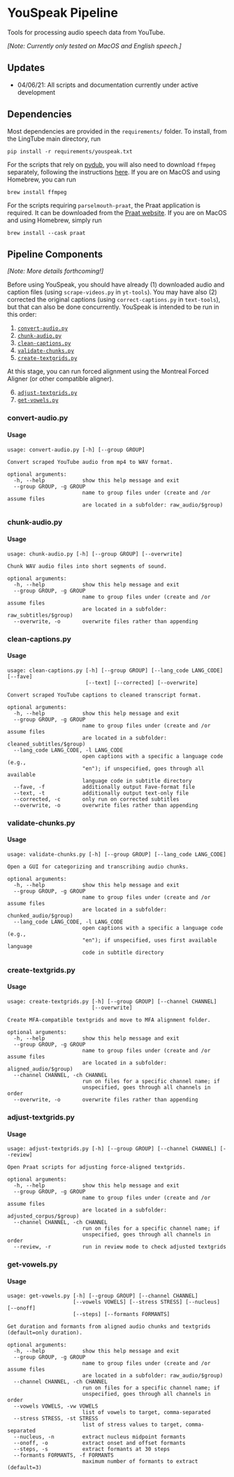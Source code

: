 # YouSpeak Pipeline

Tools for processing audio speech data from YouTube.

*[Note: Currently only tested on MacOS and English speech.]*

## Updates
* 04/06/21: All scripts and documentation currently under active development

## Dependencies

Most dependencies are provided in the `requirements/` folder. To install, from the LingTube main directory, run

`pip install -r requirements/youspeak.txt`

For the scripts that rely on [pydub](https://github.com/jiaaro/pydub), you will also need to download `ffmpeg` separately, following the instructions [here](https://github.com/jiaaro/pydub#getting-ffmpeg-set-up).  If you are on MacOS and using Homebrew, you can run

`brew install ffmpeg`

For the scripts requiring `parselmouth-praat`, the Praat application is required. It can be downloaded from the [Praat website](https://www.fon.hum.uva.nl/praat/).  If you are on MacOS and using Homebrew, simply run

`brew install --cask praat`

## Pipeline Components
*[Note: More details forthcoming!]*

Before using YouSpeak, you should have already (1) downloaded audio and caption files (using `scrape-videos.py` in `yt-tools`). You may have also (2) corrected the original captions (using `correct-captions.py` in `text-tools`), but that can also be done concurrently. YouSpeak is intended to be run in this order:

1. [`convert-audio.py`](#convert-audio.py)
2. [`chunk-audio.py`](#chunk-audio.py)
3. [`clean-captions.py`](#clean-captions.py)
4. [`validate-chunks.py`](#validate-chunks.py)
5. [`create-textgrids.py`](#create-textgrids.py)

At this stage, you can run forced alignment using the Montreal Forced Aligner (or other compatible aligner).

6. [`adjust-textgrids.py`](#adjust-textgrids.py)
7. [`get-vowels.py`](#get-vowels.py)

### convert-audio.py

#### Usage

```
usage: convert-audio.py [-h] [--group GROUP]

Convert scraped YouTube audio from mp4 to WAV format.

optional arguments:
  -h, --help            show this help message and exit
  --group GROUP, -g GROUP
                        name to group files under (create and /or assume files
                        are located in a subfolder: raw_audio/$group)
```

### chunk-audio.py

#### Usage
```
usage: chunk-audio.py [-h] [--group GROUP] [--overwrite]

Chunk WAV audio files into short segments of sound.

optional arguments:
  -h, --help            show this help message and exit
  --group GROUP, -g GROUP
                        name to group files under (create and /or assume files
                        are located in a subfolder: raw_subtitles/$group)
  --overwrite, -o       overwrite files rather than appending
```

### clean-captions.py
#### Usage
```
usage: clean-captions.py [-h] [--group GROUP] [--lang_code LANG_CODE] [--fave]
                         [--text] [--corrected] [--overwrite]

Convert scraped YouTube captions to cleaned transcript format.

optional arguments:
  -h, --help            show this help message and exit
  --group GROUP, -g GROUP
                        name to group files under (create and /or assume files
                        are located in a subfolder: cleaned_subtitles/$group)
  --lang_code LANG_CODE, -l LANG_CODE
                        open captions with a specific a language code (e.g.,
                        "en"); if unspecified, goes through all available
                        language code in subtitle directory
  --fave, -f            additionally output Fave-format file
  --text, -t            additionally output text-only file
  --corrected, -c       only run on corrected subtitles
  --overwrite, -o       overwrite files rather than appending
```


### validate-chunks.py
#### Usage
```
usage: validate-chunks.py [-h] [--group GROUP] [--lang_code LANG_CODE]

Open a GUI for categorizing and transcribing audio chunks.

optional arguments:
  -h, --help            show this help message and exit
  --group GROUP, -g GROUP
                        name to group files under (create and /or assume files
                        are located in a subfolder: chunked_audio/$group)
  --lang_code LANG_CODE, -l LANG_CODE
                        open captions with a specific a language code (e.g.,
                        "en"); if unspecified, uses first available language
                        code in subtitle directory
```

### create-textgrids.py
#### Usage
```
usage: create-textgrids.py [-h] [--group GROUP] [--channel CHANNEL]
                           [--overwrite]

Create MFA-compatible textgrids and move to MFA alignment folder.

optional arguments:
  -h, --help            show this help message and exit
  --group GROUP, -g GROUP
                        name to group files under (create and /or assume files
                        are located in a subfolder: aligned_audio/$group)
  --channel CHANNEL, -ch CHANNEL
                        run on files for a specific channel name; if
                        unspecified, goes through all channels in order
  --overwrite, -o       overwrite files rather than appending
```
### adjust-textgrids.py
#### Usage
```
usage: adjust-textgrids.py [-h] [--group GROUP] [--channel CHANNEL] [--review]

Open Praat scripts for adjusting force-aligned textgrids.

optional arguments:
  -h, --help            show this help message and exit
  --group GROUP, -g GROUP
                        name to group files under (create and /or assume files
                        are located in a subfolder: adjusted_corpus/$group)
  --channel CHANNEL, -ch CHANNEL
                        run on files for a specific channel name; if
                        unspecified, goes through all channels in order
  --review, -r          run in review mode to check adjusted textgrids
```

### get-vowels.py
#### Usage
```
usage: get-vowels.py [-h] [--group GROUP] [--channel CHANNEL]
                     [--vowels VOWELS] [--stress STRESS] [--nucleus] [--onoff]
                     [--steps] [--formants FORMANTS]

Get duration and formants from aligned audio chunks and textgrids
(default=only duration).

optional arguments:
  -h, --help            show this help message and exit
  --group GROUP, -g GROUP
                        name to group files under (create and /or assume files
                        are located in a subfolder: raw_audio/$group)
  --channel CHANNEL, -ch CHANNEL
                        run on files for a specific channel name; if
                        unspecified, goes through all channels in order
  --vowels VOWELS, -vw VOWELS
                        list of vowels to target, comma-separated
  --stress STRESS, -st STRESS
                        list of stress values to target, comma-separated
  --nucleus, -n         extract nucleus midpoint formants
  --onoff, -o           extract onset and offset formants
  --steps, -s           extract formants at 30 steps
  --formants FORMANTS, -f FORMANTS
                        maximum number of formants to extract (default=3)
```
